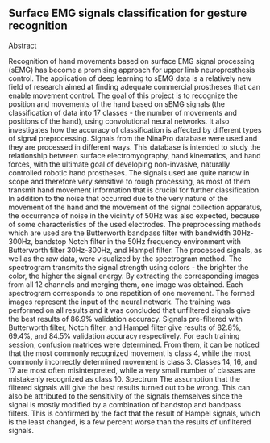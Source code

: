 ## Surface EMG signals classification for gesture recognition

Abstract

Recognition of hand movements based on surface EMG signal processing (sEMG) has become a promising approach for upper limb neuroprosthesis control.
The application of deep learning to sEMG data is a relatively new field of research aimed at finding adequate commercial prostheses that can enable movement
control. The goal of this project is to recognize the position and movements of the hand based on sEMG signals (the classification of data into 17 classes -
the number of movements and positions of the hand), using convolutional neural networks. It also investigates how the accuracy of classification is affected by
different types of signal preprocessing. Signals from the NinaPro database were used and they are processed in different ways. This database is intended to study
the relationship between surface electromyography, hand kinematics, and hand forces, with the ultimate goal of developing non-invasive, naturally controlled robotic
hand prostheses. The signals used are quite narrow in scope and therefore very sensitive to rough processing, as most of them transmit hand movement information that
is crucial for further classification. In addition to the noise that occurred due to the very nature of the movement of the hand and the movement of the signal
collection apparatus, the occurrence of noise in the vicinity of 50Hz was also expected, because of some characteristics of the used electrodes. The preprocessing
methods which are used are the Butterworth bandpass filter with bandwidth 30Hz-300Hz, bandstop Notch filter in the 50Hz frequency environment with Butterworth filter
30Hz-300Hz, and Hampel filter. The processed signals, as well as the raw data, were visualized by the spectrogram method. The spectrogram transmits the signal
strength using colors - the brighter the color, the higher the signal energy. By extracting the corresponding images from all 12 channels and merging them, one
image was obtained. Each spectrogram corresponds to one repetition of one movement. The formed images represent the input of the neural network. The training was
performed on all results and it was concluded that unfiltered signals give the best results of 86.9% validation accuracy. Signals pre-filtered with Butterworth
filter, Notch filter, and Hampel filter give results of 82.8%, 69.4%, and 84.5% validation accuracy respectively. For each training session, confusion matrices were
determined. From them, it can be noticed that the most commonly recognized movement is class 4, while the most commonly incorrectly determined movement is class 3.
Classes 14, 16, and 17 are most often misinterpreted, while a very small number of classes are mistakenly recognized as class 10. Spectrum The assumption that the
filtered signals will give the best results turned out to be wrong. This can also be attributed to the sensitivity of the signals themselves since the signal is mostly
modified by a combination of bandstop and bandpass filters. This is confirmed by the fact that the result of Hampel signals, which is the least changed, is a few
percent worse than the results of unfiltered signals.
